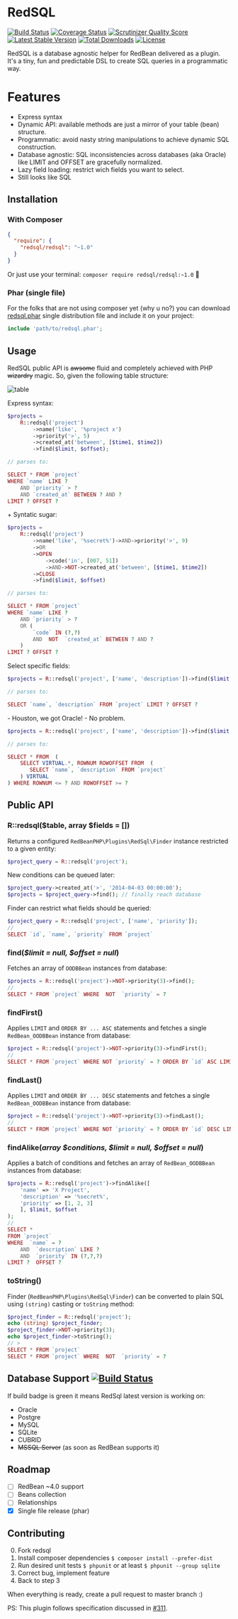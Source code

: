 RedSQL
=======

[![Build Status](https://travis-ci.org/marcioAlmada/redsql.png?branch=master)](https://travis-ci.org/marcioAlmada/redsql)
[![Coverage Status](https://coveralls.io/repos/marcioAlmada/redsql/badge.png?branch=master)](https://coveralls.io/r/marcioAlmada/redsql?branch=master)
[![Scrutinizer Quality Score](https://scrutinizer-ci.com/g/marcioAlmada/redsql/badges/quality-score.png?s=e5130c16fe66958344c76d632b96318525234af9)](https://scrutinizer-ci.com/g/marcioAlmada/redsql/)
[![Latest Stable Version](https://poser.pugx.org/redsql/redsql/v/stable.png)](https://packagist.org/packages/redsql/redsql)
[![Total Downloads](https://poser.pugx.org/redsql/redsql/downloads.png)](https://packagist.org/packages/redsql/redsql)
[![License](https://poser.pugx.org/redsql/redsql/license.png)](https://packagist.org/packages/redsql/redsql)

RedSQL is a database agnostic helper for RedBean delivered as a plugin.
It's a tiny, fun and predictable DSL to create SQL queries in a programmatic way.

# Features

- Express syntax
- Dynamic API: available methods are just a mirror of your table (bean) structure.
- Programmatic: avoid nasty string manipulations to achieve dynamic SQL construction.
- Database agnostic: SQL inconsistencies across databases (aka Oracle) like LIMIT and OFFSET are gracefully normalized.
- Lazy field loading: restrict wich fields you want to select.
- Still looks like SQL

## Installation

### With Composer
```json
{
  "require": {
    "redsql/redsql": "~1.0"
  }
}
```

Or just use your terminal: `composer require redsql/redsql:~1.0` :8ball:

### Phar (single file)

For the folks that are not using composer yet (why u no?) you can download
[redsql.phar](https://github.com/marcioAlmada/redsql/raw/master/dist/redsql.phar)
single distribution file and include it on your project:

```php
include 'path/to/redsql.phar';
```

## Usage

RedSQL public API is ~~awsome~~ fluid and completely achieved with PHP ~~wizardry~~ magic.
So, given the following table structure:

![table](https://dl.dropboxusercontent.com/u/49549530/redsql-project-table.png)

Express syntax:

```php
$projects =
    R::redsql('project')
        ->name('like', '%project x')
        ->priority('>', 5)
        ->created_at('between', [$time1, $time2])
        ->find($limit, $offset);

// parses to:

SELECT * FROM `project`
WHERE `name` LIKE ?
    AND `priority` > ?
    AND `created_at` BETWEEN ? AND ?
LIMIT ? OFFSET ?
```

\+ Syntatic sugar:

```php
$projects =
    R::redsql('project')
        ->name('like', '%secret%')->AND->priority('>', 9)
        ->OR
        ->OPEN
            ->code('in', [007, 51])
            ->AND->NOT->created_at('between', [$time1, $time2])
        ->CLOSE
        ->find($limit, $offset)

// parses to:

SELECT * FROM `project`
WHERE `name` LIKE ? 
    AND `priority` > ? 
    OR (
        `code` IN (?,?)
        AND  NOT  `created_at` BETWEEN ? AND ?
    )
LIMIT ? OFFSET ?
```

Select specific fields:

```php
$projects = R::redsql('project', ['name', 'description'])->find($limit, $offset);

// parses to:

SELECT `name`, `description` FROM `project` LIMIT ? OFFSET ?
```

\- Houston, we got Oracle! - No problem.

```php
$projects = R::redsql('project', ['name', 'description'])->find($limit, $offset);

// parses to:

SELECT * FROM  (
    SELECT VIRTUAL.*, ROWNUM ROWOFFSET FROM  (
       SELECT `name`, `description` FROM `project`
    ) VIRTUAL
) WHERE ROWNUM <= ? AND ROWOFFSET >= ?
```

## Public API

### R::redsql($table, array $fields = [])

Returns a configured `RedBeanPHP\Plugins\RedSql\Finder` instance restricted to a given entity:

```php
$project_query = R::redsql('project');
```

New conditions can be queued later:

```php
$project_query->created_at('>', '2014-04-03 00:00:00');
$projects = $project_query->find(); // finally reach database
```

Finder can restrict what fields should be queried:

```php
$project_query = R::redsql('project', ['name', 'priority']);
//
SELECT `id`, `name`, `priority` FROM `project`
```

### find(*$limit = null, $offset = null*)

Fetches an array of `OODBBean` instances from database:

```php
$projects = R::redsql('project')->NOT->priority(3)->find();
//
SELECT * FROM `project` WHERE  NOT  `priority` = ?
```

### findFirst()

Applies `LIMIT` and `ORDER BY ... ASC` statements and fetches a single `RedBean_OODBBean` instance from database:

```php
$project = R::redsql('project')->NOT->priority(3)->findFirst();
//
SELECT * FROM `project` WHERE NOT `priority` = ? ORDER BY `id` ASC LIMIT 1 OFFSET ?
```

### findLast()

Applies `LIMIT` and `ORDER BY ... DESC` statements and fetches a single `RedBean_OODBBean` instance from database:

```php
$project = R::redsql('project')->NOT->priority(3)->findLast();
//
SELECT * FROM `project` WHERE NOT `priority` = ? ORDER BY `id` DESC LIMIT 1 OFFSET ?
```

### findAlike(*array $conditions, $limit = null, $offset = null*)

Applies a batch of conditions and fetches an array of `RedBean_OODBBean` instances from database:

```php
$projects = R::redsql('project')->findAlike([
    'name' => 'X Project',
    'description' => '%secret%',
    'priority' => [1, 2, 3]
    ], $limit, $offset
);
//
SELECT *
FROM `project`
WHERE  `name` = ? 
    AND  `description` LIKE ?
    AND  `priority` IN (?,?,?)
LIMIT ?  OFFSET ?
```

### toString()
Finder (`RedBeanPHP\Plugins\RedSql\Finder`) can be converted to plain SQL using `(string)` casting or `toString` method:

```php
$project_finder = R::redsql('project');
echo (string) $project_finder;
$project_finder->NOT->priority(3);
echo $project_finder->toString();
// >
SELECT * FROM `project`
SELECT * FROM `project` WHERE  NOT  `priority` = ?
```

## Database Support [![Build Status](https://travis-ci.org/marcioAlmada/redsql.png?branch=master)](https://travis-ci.org/marcioAlmada/redsql)

If build badge is green it means RedSql latest version is working on:

- Oracle
- Postgre
- MySQL
- SQLite
- CUBRID
- ~~MSSQL Server~~ (as soon as RedBean supports it)

## Roadmap

- [ ] RedBean ~4.0 support
- [ ] Beans collection
- [ ] Relationships
- [x] Single file release (phar)

## Contributing
 
0. Fork redsql
0. Install composer dependencies `$ composer install --prefer-dist`
0. Run desired unit tests `$ phpunit` or at least `$ phpunit --group sqlite`
0. Correct bug, implement feature
0. Back to step 3

When everything is ready, create a pull request to master branch :)

PS: This plugin follows specification discussed in [#311](https://github.com/gabordemooij/redbean/issues/311).